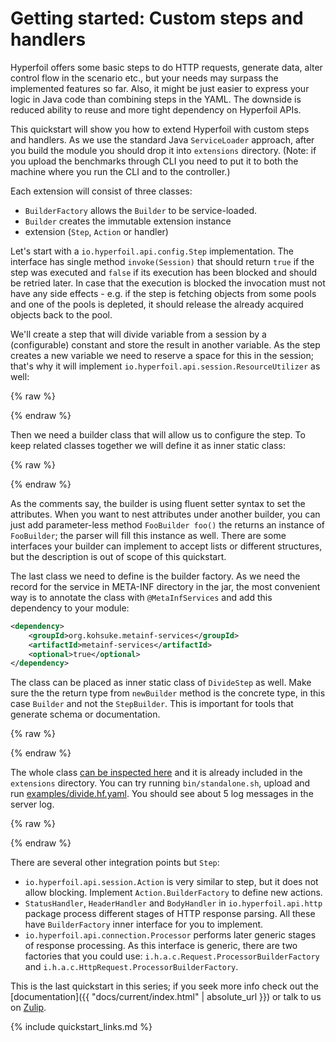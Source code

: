 # Getting started: Custom steps and handlers

Hyperfoil offers some basic steps to do HTTP requests, generate data, alter control flow in the scenario etc., but your needs may surpass the implemented features so far. Also, it might be just easier to express your logic in Java code than combining steps in the YAML. The downside is reduced ability to reuse and more tight dependency on Hyperfoil APIs.

This quickstart will show you how to extend Hyperfoil with custom steps and handlers. As we use the standard Java `ServiceLoader` approach, after you build the module you should drop it into `extensions` directory. (Note: if you upload the benchmarks through CLI you need to put it to both the machine where you run the CLI and to the controller.)

Each extension will consist of three classes:
* `BuilderFactory` allows the `Builder` to be service-loaded.
* `Builder` creates the immutable extension instance
* extension (`Step`, `Action` or handler)

Let's start with a `io.hyperfoil.api.config.Step` implementation. The interface has single method `invoke(Session)` that should return `true` if the step was executed and `false` if its execution has been blocked and should be retried later. In case that the execution is blocked the invocation must not have any side effects - e.g. if the step is fetching objects from some pools and one of the pools is depleted, it should release the already acquired objects back to the pool.

We'll create a step that will divide variable from a session by a (configurable) constant and store the result in another variable. As the step creates a new variable we need to reserve a space for this in the session; that's why it will implement `io.hyperfoil.api.session.ResourceUtilizer` as well:

{% raw %}
<script src="https://gist-it.appspot.com/github/Hyperfoil/Hyperfoil/blob/master/distribution/src/main/java/io/hyperfoil/example/DivideStep.java?footer=no&slice=23:61"></script>
{% endraw %}

Then we need a builder class that will allow us to configure the step. To keep related classes together we will define it as inner static class:

{% raw %}
<script src="https://gist-it.appspot.com/github/Hyperfoil/Hyperfoil/blob/master/distribution/src/main/java/io/hyperfoil/example/DivideStep.java?footer=no&slice=62:105"></script>
{% endraw %}

As the comments say, the builder is using fluent setter syntax to set the attributes. When you want to nest attributes under another builder, you can just add parameter-less method `FooBuilder foo()` the returns an instance of `FooBuilder`; the parser will fill this instance as well. There are some interfaces your builder can implement to accept lists or different structures, but the description is out of scope of this quickstart.

The last class we need to define is the builder factory. As we need the record for the service in META-INF directory in the jar, the most convenient way is to annotate the class with `@MetaInfServices` and add this dependency to your module:

```xml
<dependency>
    <groupId>org.kohsuke.metainf-services</groupId>
    <artifactId>metainf-services</artifactId>
    <optional>true</optional>
</dependency>
```

The class can be placed as inner static class of `DivideStep` as well. Make sure the the return type from `newBuilder` method is the concrete type, in this case `Builder` and not the `StepBuilder`. This is important for tools that generate schema or documentation.

{% raw %}
<script src="https://gist-it.appspot.com/github/Hyperfoil/Hyperfoil/blob/master/distribution/src/main/java/io/hyperfoil/example/DivideStep.java?footer=no&slice=106:147"></script>
{% endraw %}

The whole class [can be inspected here](http://github.com/Hyperfoil/Hyperfoil/blob/master/distribution/src/main/java/io/hyperfoil/example/DivideStep.java) and it is already included in the `extensions` directory. You can try running `bin/standalone.sh`, upload and run [examples/divide.hf.yaml](https://github.com/Hyperfoil/Hyperfoil//blob/master/distribution/src/main/resources/examples/divide.hf.yaml). You should see about 5 log messages in the server log.

{% raw %}
<script src="https://gist-it.appspot.com/github/Hyperfoil/Hyperfoil//blob/master/distribution/src/main/resources/examples/two-agents.hf.yaml?footer=no"></script>
{% endraw %}

There are several other integration points but `Step`:
* `io.hyperfoil.api.session.Action` is very similar to step, but it does not allow blocking. Implement `Action.BuilderFactory` to define new actions.
* `StatusHandler`, `HeaderHandler` and `BodyHandler` in `io.hyperfoil.api.http` package process different stages of HTTP response parsing. All these have `BuilderFactory` inner interface for you to implement.
* `io.hyperfoil.api.connection.Processor` performs later generic stages of response processing. As this interface is generic, there are two factories that you could use: `i.h.a.c.Request.ProcessorBuilderFactory` and `i.h.a.c.HttpRequest.ProcessorBuilderFactory`.

This is the last quickstart in this series; if you seek more info check out the [documentation]({{ "docs/current/index.html" | absolute_url }}) or talk to us on [Zulip](https://hyperfoil.zulipchat.com/).

{% include quickstart_links.md %}